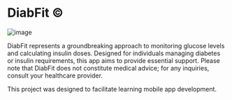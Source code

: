 # DiabFit ©
![image](https://github.com/user-attachments/assets/542d7e50-60cc-4bfa-b0eb-6fc0f9d59301)

DiabFit represents a groundbreaking approach to monitoring glucose levels and calculating insulin doses. Designed for individuals managing diabetes or insulin requirements, this app aims to provide essential support. Please note that DiabFit does not constitute medical advice; for any inquiries, consult your healthcare provider.

This project was designed to facilitate learning mobile app development.

